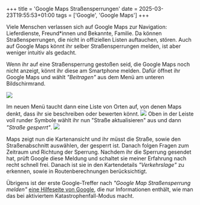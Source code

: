 +++
title = 'Google Maps Straßensperrungen'
date = 2025-03-23T19:55:53+01:00
tags = ['Google', 'Google Maps']
+++

Viele Menschen verlassen sich auf Google Maps zur Navigation: Lieferdienste, Freund*innen und Bekannte, Familie.
Da können Straßensperrungen, die nicht in offiziellen Listen auftauchen, stören.
Auch auf Google Maps könnt ihr selber Straßensperrungen melden, ist aber weniger intuitiv als gedacht.

Wenn ihr auf eine Straßensperrung gestoßen seid, die Google Maps noch nicht anzeigt, könnt ihr diese am Smartphone melden.
Dafür öffnet ihr Google Maps und wählt _"Beitragen"_ aus dem Menü am unteren Bildschirmrand.

![](../google-maps-strassensperrungen-1.png)

Im neuen Menü taucht dann eine Liste von Orten auf, von denen Maps denkt, dass ihr sie beschreiben oder bewerten könnt.
![](../google-maps-strassensperrungen-2.png)
Oben in der Leiste voll runder Symbole wählt ihr nun "Straße aktualisieren" aus und dann _"Straße gesperrt"_.
![](../google-maps-strassensperrungen-3.png)

Maps zeigt nun die Kartenansicht und ihr müsst die Straße, sowie den Straßenabschnitt auswählen, der gesperrt ist.
Danach folgen Fragen zum Zeitraum und Richtung der Sperrung.
Nachdem ihr die Sperrung gesendet hat, prüft Google diese Meldung und schaltet sie meiner Erfahrung nach recht schnell frei.
Danach ist sie in den Kartendetails _"Verkehrslage"_ zu erkennen, sowie in Routenberechnungen berücksichtigt.

Übrigens ist der erste Google-Treffer nach _"Google Map Straßensperrung melden"_ [eine Hilfeseite von Google](https://support.google.com/maps/answer/9985621?hl=de), die nur Informationen enthält, wie man das bei aktiviertem Katastrophenfall-Modus macht.